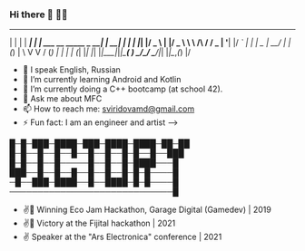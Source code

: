 ### Hi there 👋 🖖🏽

 _   _      _ _                             _     _ _
| | | | ___| | | ___    __      _____  _ __| | __| | |
| |_| |/ _ \ | |/ _ \   \ \ /\ / / _ \| '__| |/ _` | |
|  _  |  __/ | | (_) |   \ V  V / (_) | |  | | (_| |_|
|_| |_|\___|_|_|\___( )   \_/\_/ \___/|_|  |_|\__,_(_)
                    |/

- 🔭 I speak English, Russian
- 🌱 I’m currently learning Android and Kotlin
- 👯  I’m currently doing a C++ bootcamp (at school 42).
- 💬 Ask me about MFC
- 📫 How to reach me: sviridovamd@gmail.com
- ⚡ Fun fact: I am an engineer and artist
-->


█─█─███─████─███─████─████─██─██
█─█──█──█──█──█──█──█─█──█──███
█─█──█──█─────█──█──█─████───█
███──█──█──█──█──█──█─█─█────█
─█──███─████──█──████─█─█────█
─────────────────────────────█

- ✌🎉 Winning Eco Jam Hackathon, Garage Digital (Gamedev) | 2019
- ✌🎉 Victory at the Fijital hackathon | 2021
- ✌️ Speaker at the "Ars Electronica" conference | 2021
